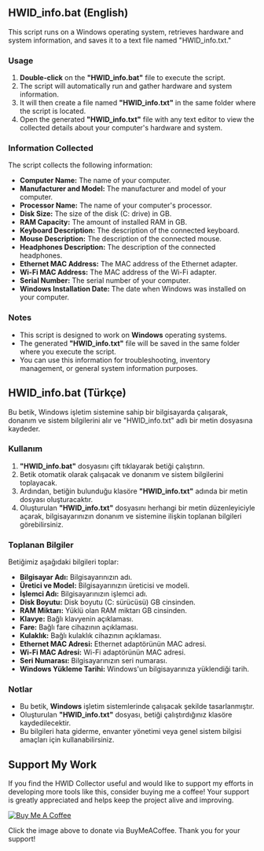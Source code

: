 
## HWID_info.bat (English)

This script runs on a Windows operating system, retrieves hardware and system information, and saves it to a text file named "HWID_info.txt."

### Usage

1. **Double-click** on the **"HWID_info.bat"** file to execute the script.
2. The script will automatically run and gather hardware and system information.
3. It will then create a file named **"HWID_info.txt"** in the same folder where the script is located.
4. Open the generated **"HWID_info.txt"** file with any text editor to view the collected details about your computer's hardware and system.

### Information Collected

The script collects the following information:

- **Computer Name:** The name of your computer.
- **Manufacturer and Model:** The manufacturer and model of your computer.
- **Processor Name:** The name of your computer's processor.
- **Disk Size:** The size of the disk (C: drive) in GB.
- **RAM Capacity:** The amount of installed RAM in GB.
- **Keyboard Description:** The description of the connected keyboard.
- **Mouse Description:** The description of the connected mouse.
- **Headphones Description:** The description of the connected headphones.
- **Ethernet MAC Address:** The MAC address of the Ethernet adapter.
- **Wi-Fi MAC Address:** The MAC address of the Wi-Fi adapter.
- **Serial Number:** The serial number of your computer.
- **Windows Installation Date:** The date when Windows was installed on your computer.

### Notes

- This script is designed to work on **Windows** operating systems.
- The generated **"HWID_info.txt"** file will be saved in the same folder where you execute the script.
- You can use this information for troubleshooting, inventory management, or general system information purposes.

## HWID_info.bat (Türkçe)

Bu betik, Windows işletim sistemine sahip bir bilgisayarda çalışarak, donanım ve sistem bilgilerini alır ve "HWID_info.txt" adlı bir metin dosyasına kaydeder.

### Kullanım

1. **"HWID_info.bat"** dosyasını çift tıklayarak betiği çalıştırın.
2. Betik otomatik olarak çalışacak ve donanım ve sistem bilgilerini toplayacak.
3. Ardından, betiğin bulunduğu klasöre **"HWID_info.txt"** adında bir metin dosyası oluşturacaktır.
4. Oluşturulan **"HWID_info.txt"** dosyasını herhangi bir metin düzenleyiciyle açarak, bilgisayarınızın donanım ve sistemine ilişkin toplanan bilgileri görebilirsiniz.

### Toplanan Bilgiler

Betiğimiz aşağıdaki bilgileri toplar:

- **Bilgisayar Adı:** Bilgisayarınızın adı.
- **Üretici ve Model:** Bilgisayarınızın üreticisi ve modeli.
- **İşlemci Adı:** Bilgisayarınızın işlemci adı.
- **Disk Boyutu:** Disk boyutu (C: sürücüsü) GB cinsinden.
- **RAM Miktarı:** Yüklü olan RAM miktarı GB cinsinden.
- **Klavye:** Bağlı klavyenin açıklaması.
- **Fare:** Bağlı fare cihazının açıklaması.
- **Kulaklık:** Bağlı kulaklık cihazının açıklaması.
- **Ethernet MAC Adresi:** Ethernet adaptörünün MAC adresi.
- **Wi-Fi MAC Adresi:** Wi-Fi adaptörünün MAC adresi.
- **Seri Numarası:** Bilgisayarınızın seri numarası.
- **Windows Yükleme Tarihi:** Windows'un bilgisayarınıza yüklendiği tarih.

### Notlar

- Bu betik, **Windows** işletim sistemlerinde çalışacak şekilde tasarlanmıştır.
- Oluşturulan **"HWID_info.txt"** dosyası, betiği çalıştırdığınız klasöre kaydedilecektir.
- Bu bilgileri hata giderme, envanter yönetimi veya genel sistem bilgisi amaçları için kullanabilirsiniz.

## Support My Work

If you find the HWID Collector useful and would like to support my efforts in developing more tools like this, consider buying me a coffee! Your support is greatly appreciated and helps keep the project alive and improving.

[![Buy Me A Coffee](https://www.buymeacoffee.com/assets/img/custom_images/orange_img.png)](https://buymeacoffee.com/ibrahimsugun/e/247894)

Click the image above to donate via BuyMeACoffee. Thank you for your support!
